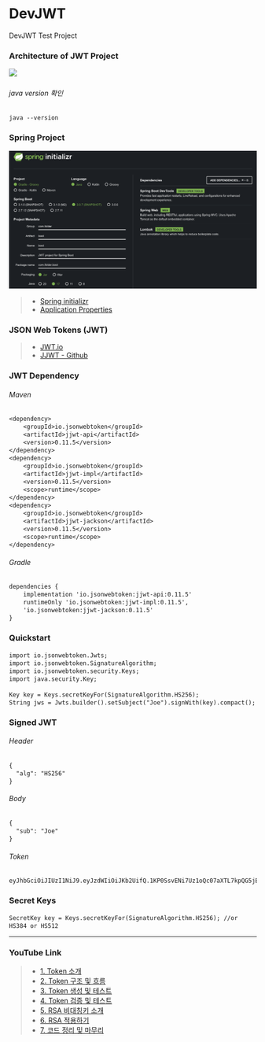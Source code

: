# DevJWT
DevJWT Test Project

### Architecture of JWT Project
<img src="./image/DevJWT.gif" width="1000"></img>

###### java version 확인

```
java --version
```

### Spring Project
<img src="./image/Spring_Initializr.png" width="1000"></img>

> * [Spring initializr](https://start.spring.io/)
> * [Application Properties](https://docs.spring.io/spring-boot/docs/current/reference/html/application-properties.html)

### JSON Web Tokens (JWT)

> * [JWT.io](https://jwt.io/)
> * [JJWT - Github](https://github.com/jwtk/jjwt)

### JWT Dependency

###### Maven
```
<dependency>
    <groupId>io.jsonwebtoken</groupId>
    <artifactId>jjwt-api</artifactId>
    <version>0.11.5</version>
</dependency>
<dependency>
    <groupId>io.jsonwebtoken</groupId>
    <artifactId>jjwt-impl</artifactId>
    <version>0.11.5</version>
    <scope>runtime</scope>
</dependency>
<dependency>
    <groupId>io.jsonwebtoken</groupId>
    <artifactId>jjwt-jackson</artifactId>
    <version>0.11.5</version>
    <scope>runtime</scope>
</dependency>
```

###### Gradle
```
dependencies {
    implementation 'io.jsonwebtoken:jjwt-api:0.11.5'
    runtimeOnly 'io.jsonwebtoken:jjwt-impl:0.11.5',
    'io.jsonwebtoken:jjwt-jackson:0.11.5'
}
```

### Quickstart

```
import io.jsonwebtoken.Jwts;
import io.jsonwebtoken.SignatureAlgorithm;
import io.jsonwebtoken.security.Keys;
import java.security.Key;

Key key = Keys.secretKeyFor(SignatureAlgorithm.HS256);
String jws = Jwts.builder().setSubject("Joe").signWith(key).compact();
```

### Signed JWT

###### Header

```
{
  "alg": "HS256"
}
```

###### Body

```
{
  "sub": "Joe"
}
```

###### Token

```
eyJhbGciOiJIUzI1NiJ9.eyJzdWIiOiJKb2UifQ.1KP0SsvENi7Uz1oQc07aXTL7kpQG5jBNIybqr60AlD4
```

### Secret Keys

```
SecretKey key = Keys.secretKeyFor(SignatureAlgorithm.HS256); //or HS384 or HS512
```


----
### YouTube Link

> * [1. Token 소개](https://youtu.be/lnnCijQuTnQ)
> * [2. Token 구조 및 흐름](https://youtu.be/i5rp3mvFvLA)
> * [3. Token 생성 및 테스트](https://youtu.be/Nn9aXiyOnwk)
> * [4. Token 검증 및 테스트](https://youtu.be/W4xQVo82hhE)
> * [5. RSA 비대칭키 소개](https://youtu.be/fNWFtAFpiuI)
> * [6. RSA 적용하기](https://youtu.be/R29cAazcKqA)
> * [7. 코드 정리 및 마무리](https://youtu.be/wAcYFsyddrg)
